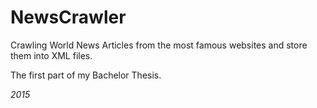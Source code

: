 # NewsCrawler
Crawling World News Articles from the most famous websites and store them into XML files.

The first part of my Bachelor Thesis.

*2015*
